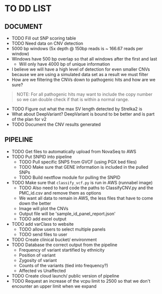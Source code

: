 # TO DD LIST

## DOCUMENT

- TODO Fill out SNP scoring table
- TODO Need data on CNV detection
- 5000 bp windows (5x depth @ 150bp reads is ~ 166.67 reads per window)
- Windows have 500 bp overlap so that all windows after the first and last
  - Will only have 4000 bp of unique information
- I believe we will have a high level of detection for even smaller CNVs because we are using a simulated data set as a result we must filter
- How are we filtering the CNVs down to pathogenic hits and how are we sure?
> NOTE: For all pathogenic hits may want to include the copy number so we can double check if that is within a normal range.
- TODO Figure out what the max SV length detected by Strelka2 is
- What about DeepVariant? DeepVariant is bound to be better and is part of the plan for v2
- TODO Document the CNV results generated

## PIPELINE

- TODO Get files to automatically upload from NovaSeq to AWS
- TODO Put SNPID into pipeline
  - TODO Pull specific SNPS from GVCF (using PGX bed files)
  - TODO Make sure that GENE information is included in the pulled SNPs
  - TODO Build nextflow module for pulling the SNPID
- TODO Make sure that `classify_vcf.py` is run in AWS (runnabel image)
  - TODO Also need to hard code the paths to ClassifyCNV.py and the PMC_id.csv and remove them as options
  - We want all data to remain in AWS, the less files that have to come down the better
  - Image will plot the CNVs
  - Output file will be 'sample_id_panel_report.json'
  - TODO add excel output
- TODO add varClass to website
  - TODO allow users to select multiple panels
  - TODO send files to user
- TODO Create clinical bucket/ environment
- TODO Database the correct output from the pipeline
  - Frequency of variant startified by ethnicity
  - Position of variant
  - Zygosity of variant
  - Counts of the variants (tied into frequency?)
  - Affected vs Unaffected
- TODO Create cloud launch/ public version of pipeline
- TODO Request an increase of the vcpu limit to 2500 so that we don't encounter an upper limit when we expand
